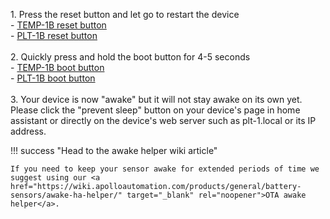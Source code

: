 1\. Press the reset button and let go to restart the device<br>\- <a href="https://wiki.apolloautomation.com/products/temp1b/troubleshooting/temp1b-boot-mode" target="_blank" rel="noopener">TEMP-1B reset button</a><br>\- <a href="https://apolloautomation.github.io/docs/products/plt1/plt1-boot-mode/" target="_blank" rel="noopener">PLT-1B reset button</a><br><br>2\. Quickly press and hold the boot button for 4-5 seconds <br>\- <a href="https://wiki.apolloautomation.com/products/temp1b/troubleshooting/temp1b-boot-mode" target="_blank" rel="noopener">TEMP-1B boot button</a><br>\- <a href="https://apolloautomation.github.io/docs/products/plt1/general-tips/" target="_blank" rel="noopener">PLT-1B boot button</a><br><br>3\. Your device is now "awake" but it will not stay awake on its own yet. Please click the "prevent sleep" button on your device's page in home assistant or directly on the device's web server such as plt-1.local or its IP address.

!!! success "Head to the awake helper wiki article"

    If you need to keep your sensor awake for extended periods of time we suggest using our <a href="https://wiki.apolloautomation.com/products/general/battery-sensors/awake-ha-helper/" target="_blank" rel="noopener">OTA awake helper</a>.